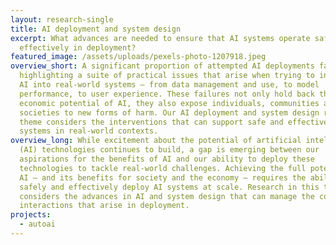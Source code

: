 ```yaml
---
layout: research-single
title: AI deployment and system design
excerpt: What advances are needed to ensure that AI systems operate safely and
  effectively in deployment?
featured_image: /assets/uploads/pexels-photo-1207918.jpeg
overview_short: A significant proportion of attempted AI deployments fail,
  highlighting a suite of practical issues that arise when trying to integrate
  AI into real-world systems – from data management and use, to model
  performance, to user experience. These failures not only hold back the
  economic potential of AI, they also expose individuals, communities and
  societies to new forms of harm. Our AI deployment and system design research
  theme considers the interventions that can support safe and effective AI
  systems in real-world contexts.
overview_long: While excitement about the potential of artificial intelligence
  (AI) technologies continues to build, a gap is emerging between our
  aspirations for the benefits of AI and our ability to deploy these
  technologies to tackle real-world challenges. Achieving the full potential of
  AI – and its benefits for society and the economy – requires the ability to
  safely and effectively deploy AI systems at scale. Research in this theme
  considers the advances in AI and system design that can manage the complex
  interactions that arise in deployment.
projects:
  - autoai
---
```

